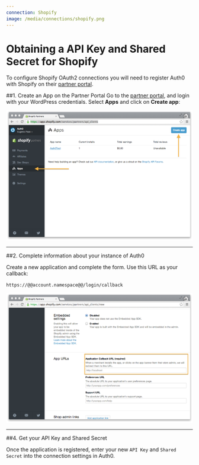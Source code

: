 ```yaml
---
connection: Shopify
image: /media/connections/shopify.png
---
```


# Obtaining a API Key and Shared Secret for Shopify

To configure Shopify OAuth2 connections you will need to register Auth0 with Shopify on their [partner portal](https://app.shopify.com/services/partners/auth/login).

##1. Create an App on the Partner Portal
Go to the [partner portal](https://app.shopify.com/services/partners), and login with your WordPress credentials. Select __Apps__ and click on __Create app__:

![](/media/articles/connections/social/shopify/shopify-devportal-1.png)

---

##2. Complete information about your instance of Auth0

Create a new application and complete the form. Use this URL as your callback:

	https://@@account.namespace@@/login/callback

![](/media/articles/connections/social/shopify/shopify-devportal-2.png)

---

##4. Get your API Key and Shared Secret

Once the application is registered, enter your new `API Key` and `Shared Secret` into the connection settings in Auth0.
